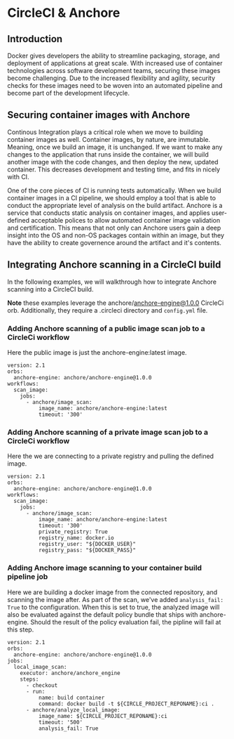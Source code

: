# CircleCI & Anchore

## Introduction

Docker gives developers the ability to streamline packaging, storage, and deployment of applications at great scale. With increased use of container technologies across software development teams, securing these images become challenging. Due to the increased flexibility and agility, security checks for these images need to be woven into an automated pipeline and become part of the development lifecycle.

## Securing container images with Anchore

Continous Integration plays a critical role when we move to building container images as well. Container images, by nature, are immutable. Meaning, once we build an image, it is unchanged. If we want to make any changes to the application that runs inside the container, we will build another image with the code changes, and then deploy the new, updated container. This decreases development and testing time, and fits in nicely with CI. 

One of the core pieces of CI is running tests automatically. When we build container images in a CI pipeline, we should employ a tool that is able to conduct the appropriate level of analysis on the build artifact. Anchore is a service that conducts static analysis on container images, and applies user-defined acceptable polices to allow automated container image validation and certification. This means that not only can Anchore users gain a deep insight into the OS and non-OS packages contain within an image, but they have the ability to create governence around the artifact and it's contents. 

## Integrating Anchore scanning in a CircleCI build

In the following examples, we will walkthrough how to integrate Anchore scanning into a CircleCI build. 

**Note** these examples leverage the anchore/anchore-engine@1.0.0 CircleCi orb. Additionally, they require a .circleci directory and `config.yml` file.

### Adding Anchore scanning of a public image scan job to a CircleCi workflow

Here the public image is just the anchore-engine:latest image. 

```
version: 2.1
orbs:
  anchore-engine: anchore/anchore-engine@1.0.0
workflows:
  scan_image:
    jobs:
      - anchore/image_scan:
          image_name: anchore/anchore-engine:latest
          timeout: '300'
```

### Adding Anchore scanning of a private image scan job to a CircleCi workflow

Here the we are connecting to a private registry and pulling the defined image. 

```
version: 2.1
orbs:
  anchore-engine: anchore/anchore-engine@1.0.0
workflows:
  scan_image:
    jobs:
      - anchore/image_scan:
          image_name: anchore/anchore-engine:latest
          timeout: '300'
          private_registry: True
          registry_name: docker.io
          registry_user: "${DOCKER_USER}"
          registry_pass: "${DOCKER_PASS}"
```
### Adding Anchore image scanning to your container build pipeline job

Here we are building a docker image from the connected repository, and scanning the image after. As part of the scan, we've added `analysis_fail: True` to the configuration. When this is set to true, the analyzed image will also be evaluated against the default policy bundle that ships with anchore-engine. Should the result of the policy evaluation fail, the pipline will fail at this step. 

```
version: 2.1
orbs:
  anchore-engine: anchore/anchore-engine@1.0.0
jobs:
  local_image_scan:
    executor: anchore/anchore_engine
    steps:
      - checkout
      - run:
          name: build container
          command: docker build -t ${CIRCLE_PROJECT_REPONAME}:ci .
      - anchore/analyze_local_image:
          image_name: ${CIRCLE_PROJECT_REPONAME}:ci
          timeout: '500'
          analysis_fail: True
```
